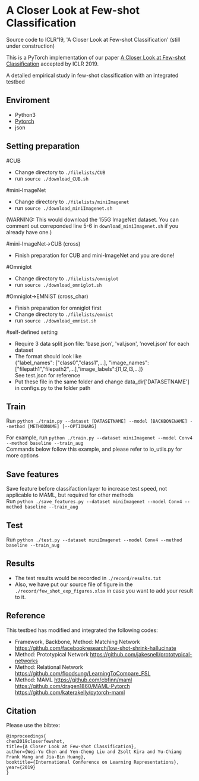 # A Closer Look at Few-shot Classification
Source code to ICLR'19, 'A Closer Look at Few-shot Classification' (still under construction)

This is a PyTorch implementation of our paper [A Closer Look at Few-shot Classification](https://openreview.net/pdf?id=HkxLXnAcFQ) accepted by ICLR 2019.

A detailed empirical study in few-shot classification with an integrated testbed

## Enviroment
 - Python3
 - [Pytorch](http://pytorch.org/)
 - json

## Setting preparation
#CUB
* Change directory to `./filelists/CUB`
* run `source ./download_CUB.sh`

#mini-ImageNet
* Change directory to `./filelists/miniImagenet`
* run `source ./download_miniImagenet.sh` 

(WARNING: This would download the 155G ImageNet dataset. You can comment out correponded line 5-6 in `download_miniImagenet.sh` if you already have one.) 

#mini-ImageNet->CUB (cross)
* Finish preparation for CUB and mini-ImageNet and you are done!

#Omniglot
* Change directory to `./filelists/omniglot`
* run `source ./download_omniglot.sh` 

#Omniglot->EMNIST (cross_char)
* Finish preparation for omniglot first
* Change directory to `./filelists/emnist`
* run `source ./download_emnist.sh`  

#self-defined setting
* Require 3 data split json file: 'base.json', 'val.json', 'novel.json' for each dataset  
* The format should look like  
{"label_names": ["class0","class1",...], "image_names": ["filepath1","filepath2",...],"image_labels":[l1,l2,l3,...]}  
See test.json for reference
* Put these file in the same folder and change data_dir['DATASETNAME'] in configs.py to the folder path  

## Train
Run
```python ./train.py --dataset [DATASETNAME] --model [BACKBONENAME] --method [METHODNAME] [--OPTIONARG]```

For example, run `python ./train.py --dataset miniImagenet --model Conv4 --method baseline --train_aug`  
Commands below follow this example, and please refer to io_utils.py for more options

## Save features
Save feature before classifaction layer to increase test speed, not applicable to MAML, but required for other methods  
Run
```python ./save_features.py --dataset miniImagenet --model Conv4 --method baseline --train_aug```

## Test
Run
```python ./test.py --dataset miniImagenet --model Conv4 --method baseline --train_aug```

## Results
* The test results would be recorded in `./record/results.txt`
* Also, we have put our source file of figure in the `./record/few_shot_exp_figures.xlsx` in case you want to add your result to it.

## Reference
This testbed has modified and integrated the following codes:

* Framework, Backbone, Method: Matching Network
https://github.com/facebookresearch/low-shot-shrink-hallucinate 
* Method: Prototypical Network
https://github.com/jakesnell/prototypical-networks
* Method: Relational Network
https://github.com/floodsung/LearningToCompare_FSL
* Method: MAML
https://github.com/cbfinn/maml  
https://github.com/dragen1860/MAML-Pytorch  
https://github.com/katerakelly/pytorch-maml

## Citation
Please use the bibtex:
```
@inproceedings{
chen2019closerfewshot,
title={A Closer Look at Few-shot Classification},
author={Wei-Yu Chen and Yen-Cheng Liu and Zsolt Kira and Yu-Chiang Frank Wang and Jia-Bin Huang},
booktitle={International Conference on Learning Representations},
year={2019}
}
```
